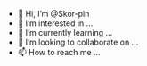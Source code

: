 - 👋 Hi, I’m @Skor-pin
- 👀 I’m interested in ...
- 🌱 I’m currently learning ...
- 💞️ I’m looking to collaborate on ...
- 📫 How to reach me ...

<!---
Skor-pin/Skor-pin is a ✨ special ✨ repository because its `README.md` (this file) appears on your GitHub profile.
You can click the Preview link to take a look at your changes.
--->
